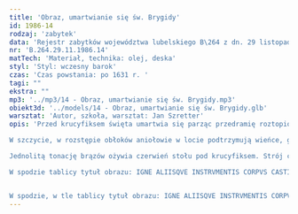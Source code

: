 ```yaml
---
title: 'Obraz, umartwianie się św. Brygidy'
id: 1986-14
rodzaj: 'zabytek'
data: 'Rejestr zabytków województwa lubelskiego B\264 z dn. 29 listopada 1986 r. '
nr: 'B.264.29.11.1986.14'
matTech: 'Materiał, technika: olej, deska'
styl: 'Styl: wczesny barok'
czas: 'Czas powstania: po 1631 r. '
tagi: ""
ekstra: ""
mp3: '../mp3/14 - Obraz, umartwianie się św. Brygidy.mp3'
obiekt3d: '../models/14 - Obraz, umartwianie się św. Brygidy.glb'
warsztat: 'Autor, szkoła, warsztat: Jan Szretter'
opis: 'Przed krucyfiksem święta umartwia się parząc przedramię roztopionym woskiem świecy. U stóp dyscyplina. 

W szczycie, w rozstępie obłoków aniołowie w locie podtrzymują wieńce, girlandę i palmy męczeństwa. 

Jednolitą tonację brązów ożywia czerwień stołu pod krucyfiksem. Strój ciemno brunatny, czarno – biały welon. 

W spodzie tablicy tytuł obrazu: IGNE ALIISQVE INSTRVMENTIS CORPVS CASTIGAT


W spodzie, w tle tablicy tytuł obrazu: IGNE ALIISQVE INSTRVMENTIS CORPVS CASTIGAT'
---
```


